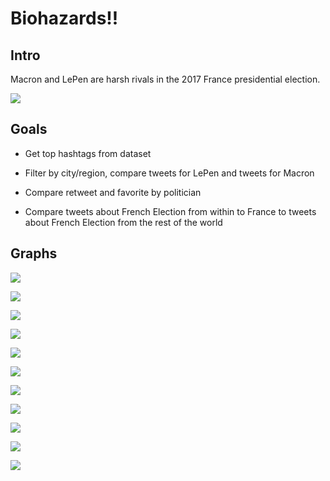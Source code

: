 # Biohazards!!


## Intro

Macron and LePen are harsh rivals in the 2017 France presidential election.


![](Unknown.jpeg)

## Goals

* Get top hashtags from dataset

* Filter by city/region, compare tweets for LePen and tweets for Macron

* Compare retweet and favorite by politician

* Compare tweets about French Election from within to France to tweets about French Election from the rest of the world

## Graphs
![](helper.png)


![](hashtags.png)


![](cleanedData.png)


![](Macron+LePen.png)


![](Macron.png)


![](LePen.png)

![](By_City.png)

![](By_Region_DF.png)

![](By_region_plot.png)

![](ben2.png)

![](ben1.png)

